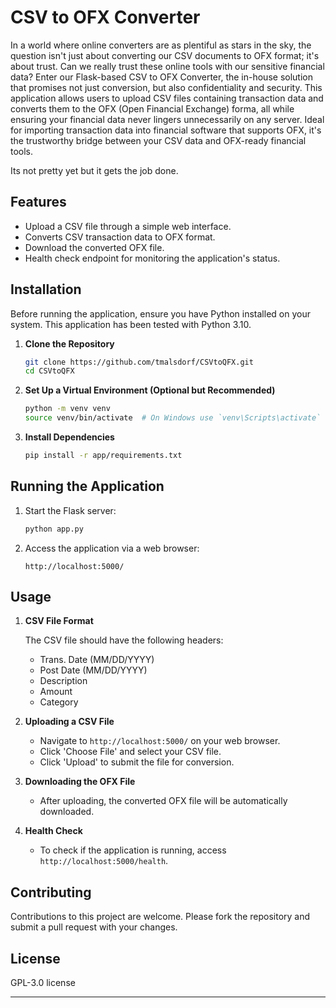 

# CSV to OFX Converter

In a world where online converters are as plentiful as stars in the sky, the question isn't just about converting our CSV documents to OFX format; it's about trust. Can we really trust these online tools with our sensitive financial data? Enter our Flask-based CSV to OFX Converter, the in-house solution that promises not just conversion, but also confidentiality and security. This application allows users to upload CSV files containing transaction data and converts them to the OFX (Open Financial Exchange) forma, all while ensuring your financial data never lingers unnecessarily on any server. Ideal for importing transaction data into financial software that supports OFX, it's the trustworthy bridge between your CSV data and OFX-ready financial tools.

Its not pretty yet but it gets the job done.

## Features

- Upload a CSV file through a simple web interface.
- Converts CSV transaction data to OFX format.
- Download the converted OFX file.
- Health check endpoint for monitoring the application's status.

## Installation

Before running the application, ensure you have Python installed on your system. This application has been tested with Python 3.10.

1. **Clone the Repository**

   ```bash
   git clone https://github.com/tmalsdorf/CSVtoQFX.git
   cd CSVtoQFX
   ```

2. **Set Up a Virtual Environment (Optional but Recommended)**

   ```bash
   python -m venv venv
   source venv/bin/activate  # On Windows use `venv\Scripts\activate`
   ```

3. **Install Dependencies**

   ```bash
   pip install -r app/requirements.txt
   ```

## Running the Application

1. Start the Flask server:

   ```bash
   python app.py
   ```

2. Access the application via a web browser:

   ```
   http://localhost:5000/
   ```

## Usage

1. **CSV File Format**

   The CSV file should have the following headers:
   - Trans. Date (MM/DD/YYYY)
   - Post Date (MM/DD/YYYY)
   - Description
   - Amount
   - Category

2. **Uploading a CSV File**

   - Navigate to `http://localhost:5000/` on your web browser.
   - Click 'Choose File' and select your CSV file.
   - Click 'Upload' to submit the file for conversion.

3. **Downloading the OFX File**

   - After uploading, the converted OFX file will be automatically downloaded.

4. **Health Check**

   - To check if the application is running, access `http://localhost:5000/health`.

## Contributing

Contributions to this project are welcome. Please fork the repository and submit a pull request with your changes.

## License

GPL-3.0 license

---

